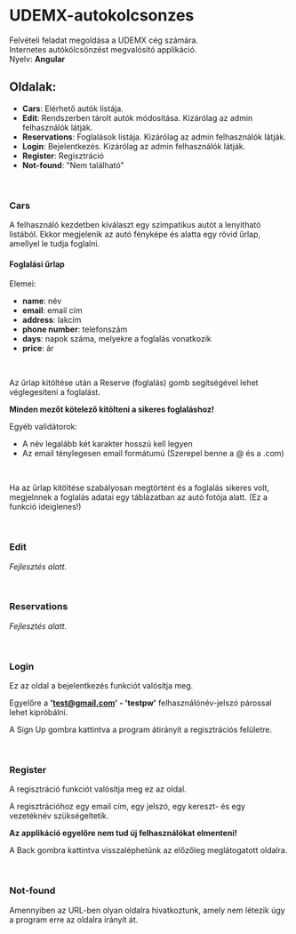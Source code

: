 # UDEMX-autokolcsonzes
Felvételi feladat megoldása a UDEMX cég számára.<br>
Internetes autókölcsönzést megvalósító applikáció.<br>
Nyelv: **Angular**

## Oldalak:
- **Cars**: Elérhető autók listája.
- **Edit**: Rendszerben tárolt autók módosítása. Kizárólag az admin felhasználók látják.
- **Reservations**: Foglalások listája. Kizárólag az admin felhasználók látják.
- **Login**: Bejelentkezés. Kizárólag az admin felhasználók látják.
- **Register**: Regisztráció
- **Not-found**: "Nem található"

<br>

### Cars

A felhasználó kezdetben kiválaszt egy szimpatikus autót a lenyitható listából. Ekkor megjelenik az autó fényképe és alatta egy rövid űrlap, amellyel le tudja foglalni.

#### Foglalási űrlap

Elemei:
- **name**: név 
- **email**: email cím
- **address**: lakcím
- **phone number**: telefonszám
- **days**: napok száma, melyekre a foglalás vonatkozik
- **price**: ár
<br>


Az űrlap kitöltése után a Reserve (foglalás) gomb segítségével lehet véglegesíteni a foglalást.

**Minden mezőt kötelező kitölteni a sikeres foglaláshoz!**

Egyéb validátorok:
- A név legalább két karakter hosszú kell legyen
- Az email ténylegesen email formátumú (Szerepel benne a @ és a .com)
<br>


Ha az űrlap kitöltése szabályosan megtörtént és a foglalás sikeres volt, megjelnnek a foglalás adatai egy táblázatban az autó fotója alatt. (Ez a funkció ideiglenes!)

<br>

### Edit

_Fejlesztés alatt._

<br>

### Reservations

_Fejlesztés alatt._

<br>

### Login

Ez az oldal a bejelentkezés funkciót valósítja meg.

Egyelőre a **'test@gmail.com' - 'testpw'** felhasználónév-jelszó párossal lehet kipróbálni.

A Sign Up gombra kattintva a program átirányít a regisztrációs felületre.

<br>

### Register

A regisztráció funkciót valósítja meg ez az oldal.

A regisztrációhoz egy email cím, egy jelszó, egy kereszt- és egy vezetéknév szükségeltetik.

**Az applikáció egyelőre nem tud új felhasználókat elmenteni!**

A Back gombra kattintva visszaléphetünk az előzőleg meglátogatott oldalra.

<br>

### Not-found

Amennyiben az URL-ben olyan oldalra hivatkoztunk, amely nem létezik úgy a program erre az oldalra irányít át.




